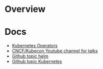 # Overview

# Docs
* [Kubernetes Operators](https://docs.google.com/spreadsheets/d/1qOqok59GQ5Q9A0rkPCv5VS6Xr-DPIx-cd59_9yl_kDk/edit#gid=0)
* [CNCF/Kubecon Youtube channel for talks](https://www.youtube.com/channel/UCvqbFHwN-nwalWPjPUKpvTA)
* [Github topic helm](https://github.com/topics/helm)
* [Github topic Kubernetes](https://github.com/topics/kubernetes)